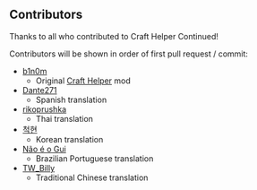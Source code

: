 ## Contributors

Thanks to all who contributed to Craft Helper Continued!

Contributors will be shown in order of first pull request / commit:

- [b1n0m](https://steamcommunity.com/id/b1n0m)
  - Original [Craft Helper](https://steamcommunity.com/sharedfiles/filedetails/?id=2186592938) mod
- [Dante271](https://steamcommunity.com/sharedfiles/filedetails/?id=2186592938)
  - Spanish translation
- [rikoprushka](https://github.com/rikoprushka)
  - Thai translation
- [척현](https://steamcommunity.com/profiles/76561198379317304)
  - Korean translation
- [Não é o Gui](https://steamcommunity.com/profiles/76561199131666750)
  - Brazilian Portuguese translation
- [TW_Billy](https://steamcommunity.com/profiles/76561198001484294)
  - Traditional Chinese translation
